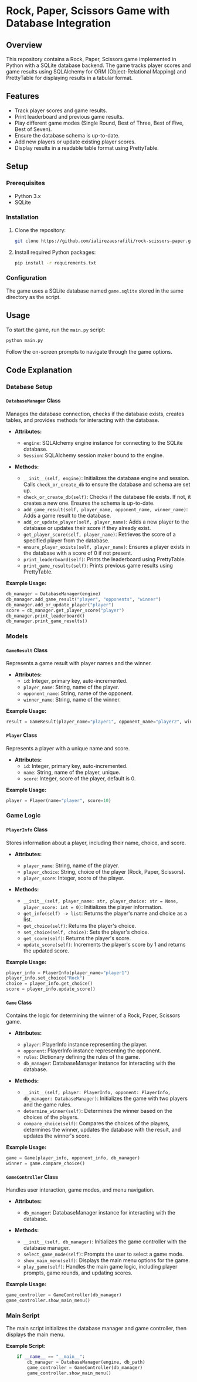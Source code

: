 
# Rock, Paper, Scissors Game with Database Integration

## Overview

This repository contains a Rock, Paper, Scissors game implemented in Python with a SQLite database backend. The game tracks player scores and game results using SQLAlchemy for ORM (Object-Relational Mapping) and PrettyTable for displaying results in a tabular format.

## Features

- Track player scores and game results.
- Print leaderboard and previous game results.
- Play different game modes (Single Round, Best of Three, Best of Five, Best of Seven).
- Ensure the database schema is up-to-date.
- Add new players or update existing player scores.
- Display results in a readable table format using PrettyTable.

## Setup

### Prerequisites

- Python 3.x
- SQLite

### Installation

1. Clone the repository:

    ```bash
    git clone https://github.com/ialirezaesrafili/rock-scissors-paper.git
    ```

2. Install required Python packages:

    ```bash
    pip install -r requirements.txt
    ```

### Configuration

The game uses a SQLite database named `game.sqlite` stored in the same directory as the script.

## Usage

To start the game, run the `main.py` script:

```bash
python main.py
```

Follow the on-screen prompts to navigate through the game options.

## Code Explanation

### Database Setup

#### `DatabaseManager` Class

Manages the database connection, checks if the database exists, creates tables, and provides methods for interacting with the database.

- **Attributes:**
  - `engine`: SQLAlchemy engine instance for connecting to the SQLite database.
  - `Session`: SQLAlchemy session maker bound to the engine.

- **Methods:**
  - `__init__(self, engine)`: Initializes the database engine and session. Calls `check_or_create_db` to ensure the database and schema are set up.
  - `check_or_create_db(self)`: Checks if the database file exists. If not, it creates a new one. Ensures the schema is up-to-date.
  - `add_game_result(self, player_name, opponent_name, winner_name)`: Adds a game result to the database.
  - `add_or_update_player(self, player_name)`: Adds a new player to the database or updates their score if they already exist.
  - `get_player_score(self, player_name)`: Retrieves the score of a specified player from the database.
  - `ensure_player_exists(self, player_name)`: Ensures a player exists in the database with a score of 0 if not present.
  - `print_leaderboard(self)`: Prints the leaderboard using PrettyTable.
  - `print_game_results(self)`: Prints previous game results using PrettyTable.

**Example Usage:**

```python
db_manager = DatabaseManager(engine)
db_manager.add_game_result("player", "opponents", "winner")
db_manager.add_or_update_player("player")
score = db_manager.get_player_score("player")
db_manager.print_leaderboard()
db_manager.print_game_results()
```

### Models

#### `GameResult` Class

Represents a game result with player names and the winner.

- **Attributes:**
  - `id`: Integer, primary key, auto-incremented.
  - `player_name`: String, name of the player.
  - `opponent_name`: String, name of the opponent.
  - `winner_name`: String, name of the winner.

**Example Usage:**

```python
result = GameResult(player_name="player1", opponent_name="player2", winner_name="player2")
```

#### `Player` Class

Represents a player with a unique name and score.

- **Attributes:**
  - `id`: Integer, primary key, auto-incremented.
  - `name`: String, name of the player, unique.
  - `score`: Integer, score of the player, default is 0.

**Example Usage:**

```python
player = Player(name="player", score=10)
```

### Game Logic

#### `PlayerInfo` Class

Stores information about a player, including their name, choice, and score.

- **Attributes:**
  - `player_name`: String, name of the player.
  - `player_choice`: String, choice of the player (Rock, Paper, Scissors).
  - `player_score`: Integer, score of the player.

- **Methods:**
  - `__init__(self, player_name: str, player_choice: str = None, player_score: int = 0)`: Initializes the player information.
  - `get_info(self) -> list`: Returns the player's name and choice as a list.
  - `get_choice(self)`: Returns the player's choice.
  - `set_choice(self, choice)`: Sets the player's choice.
  - `get_score(self)`: Returns the player's score.
  - `update_score(self)`: Increments the player's score by 1 and returns the updated score.

**Example Usage:**

```python
player_info = PlayerInfo(player_name="player1")
player_info.set_choice("Rock")
choice = player_info.get_choice()
score = player_info.update_score()
```

#### `Game` Class

Contains the logic for determining the winner of a Rock, Paper, Scissors game.

- **Attributes:**
  - `player`: PlayerInfo instance representing the player.
  - `opponent`: PlayerInfo instance representing the opponent.
  - `rules`: Dictionary defining the rules of the game.
  - `db_manager`: DatabaseManager instance for interacting with the database.

- **Methods:**
  - `__init__(self, player: PlayerInfo, opponent: PlayerInfo, db_manager: DatabaseManager)`: Initializes the game with two players and the game rules.
  - `determine_winner(self)`: Determines the winner based on the choices of the players.
  - `compare_choice(self)`: Compares the choices of the players, determines the winner, updates the database with the result, and updates the winner's score.

**Example Usage:**

```python
game = Game(player_info, opponent_info, db_manager)
winner = game.compare_choice()
```

#### `GameController` Class

Handles user interaction, game modes, and menu navigation.

- **Attributes:**
  - `db_manager`: DatabaseManager instance for interacting with the database.

- **Methods:**
  - `__init__(self, db_manager)`: Initializes the game controller with the database manager.
  - `select_game_mode(self)`: Prompts the user to select a game mode.
  - `show_main_menu(self)`: Displays the main menu options for the game.
  - `play_game(self)`: Handles the main game logic, including player prompts, game rounds, and updating scores.

**Example Usage:**

```python
game_controller = GameController(db_manager)
game_controller.show_main_menu()
```

### Main Script

The main script initializes the database manager and game controller, then displays the main menu.

**Example Script:**

```python
    if __name__ == "__main__":
        db_manager = DatabaseManager(engine, db_path)
        game_controller = GameController(db_manager)
        game_controller.show_main_menu()
```
